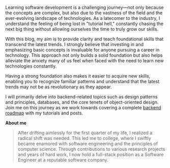 Learning software development is a challenging journey—not only because the concepts are complex, but also due to the vastness of the field and the ever-evolving landscape of technologies. As a latecomer to the industry, I understand the feeling of being lost in "tutorial hell," constantly chasing the next big thing without allowing ourselves the time to truly grow our skills.

With this blog, my aim is to provide clarity and teach foundational skills that transcend the latest trends. I strongly believe that investing in and emphasizing basic concepts is invaluable for anyone pursuing a career in technology. This approach not only builds a solid foundation but also helps alleviate the anxiety many of us feel when faced with the need to learn new technologies constantly.

Having a strong foundation also makes it easier to acquire new skills, enabling you to recognize familiar patterns and understand that the latest trends may not be as revolutionary as they appear.

I will primarily delve into backend-related topics such as design patterns and principles, databases, and the core tenets of object-oriented design. Join me on this journey as we work towards covering a complete [backend roadmap](https://roadmap.sh/backend) with my
tutorials and posts.

**About me**
> After drifting aimlessly for the first quarter of my life, I realized a radical shift was needed. This led me to college, where I swiftly became enamored with software engineering and the principles of computer science. Through contributions to various research projects and years of hard work, I now hold a full-stack position as a Software Engineer at a reputable software company.












